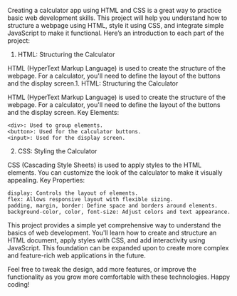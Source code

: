 Creating a calculator app using HTML and CSS is a great way to practice basic web development skills. This project will help you understand how to structure a webpage using HTML, style it using CSS, and integrate simple JavaScript to make it functional. Here’s an introduction to each part of the project:
1. HTML: Structuring the Calculator

HTML (HyperText Markup Language) is used to create the structure of the webpage. For a calculator, you'll need to define the layout of the buttons and the display screen.1. HTML: Structuring the Calculator

HTML (HyperText Markup Language) is used to create the structure of the webpage. For a calculator, you'll need to define the layout of the buttons and the display screen.
Key Elements:

    <div>: Used to group elements.
    <button>: Used for the calculator buttons.
    <input>: Used for the display screen.


2. CSS: Styling the Calculator

CSS (Cascading Style Sheets) is used to apply styles to the HTML elements. You can customize the look of the calculator to make it visually appealing.
Key Properties:

    display: Controls the layout of elements.
    flex: Allows responsive layout with flexible sizing.
    padding, margin, border: Define space and borders around elements.
    background-color, color, font-size: Adjust colors and text appearance.

This project provides a simple yet comprehensive way to understand the basics of web development. You'll learn how to create and structure an HTML document, apply styles with CSS, and add interactivity using JavaScript. This foundation can be expanded upon to create more complex and feature-rich web applications in the future.

Feel free to tweak the design, add more features, or improve the functionality as you grow more comfortable with these technologies. Happy coding!

